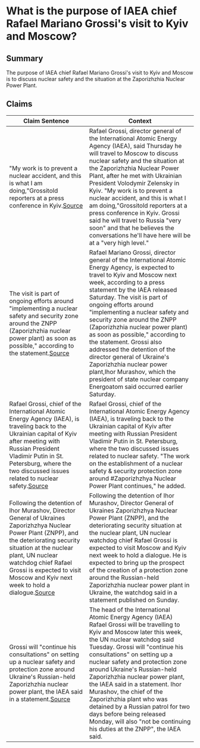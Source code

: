 # What is the purpose of IAEA chief Rafael Mariano Grossi's visit to Kyiv and Moscow?

## Summary
The purpose of IAEA chief Rafael Mariano Grossi's visit to Kyiv and Moscow is to discuss nuclear safety and the situation at the Zaporizhzhia Nuclear Power Plant.

## Claims
| Claim Sentence | Context |
|---|---|
|"My work is to prevent a nuclear accident, and this is what I am doing,"Grossitold reporters at a press conference in Kyiv.<a href="https://www.cnn.com/europe/live-news/russia-ukraine-war-news-10-06-22/h_d8cc147d9fa16fa39ce8e0514584f57a" target="_blank">Source</a>| Rafael Grossi, director general of the International Atomic Energy Agency (IAEA), said Thursday he will travel to Moscow to discuss nuclear safety and the situation at the Zaporizhzhia Nuclear Power Plant, after he met with Ukrainian President Volodymir Zelensky in Kyiv. "My work is to prevent a nuclear accident, and this is what I am doing,"Grossitold reporters at a press conference in Kyiv. Grossi said he will travel to Russia "very soon" and that he believes the conversations he'll have here will be at a "very high level."|
|The visit is part of ongoing efforts around "implementing a nuclear safety and security zone around the ZNPP (Zaporizhzhia nuclear power plant) as soon as possible," according to the statement.<a href="https://www.cnn.com/europe/live-news/russia-ukraine-war-news-10-01-22/h_8adeb7592f45f7e27f330db2a6e00124" target="_blank">Source</a>| Rafael Mariano Grossi, director general of the International Atomic Energy Agency, is expected to travel to Kyiv and Moscow next week, according to a press statement by the IAEA released Saturday. The visit is part of ongoing efforts around "implementing a nuclear safety and security zone around the ZNPP (Zaporizhzhia nuclear power plant) as soon as possible," according to the statement. Grossi also addressed the detention of the director general of Ukraine's Zaporizhzhia nuclear power plant,Ihor Murashov, which the president of state nuclear company Energoatom said occurred earlier Saturday.|
|Rafael Grossi, chief of the International Atomic Energy Agency (IAEA), is traveling back to the Ukrainian capital of Kyiv after meeting with Russian President Vladimir Putin in St. Petersburg, where the two discussed issues related to nuclear safety.<a href="https://www.cnn.com/europe/live-news/russia-ukraine-war-news-10-12-22/h_009c03407f568e995a34968f0ebf36a1" target="_blank">Source</a>| Rafael Grossi, chief of the International Atomic Energy Agency (IAEA), is traveling back to the Ukrainian capital of Kyiv after meeting with Russian President Vladimir Putin in St. Petersburg, where the two discussed issues related to nuclear safety. "The work on the establishment of a nuclear safety & security protection zone around #Zaporizhzhya Nuclear Power Plant continues," he added.|
|Following the detention of Ihor Murashov, Director General of Ukraines Zaporizhzhya Nuclear Power Plant (ZNPP), and the deteriorating security situation at the nuclear plant, UN nuclear watchdog chief Rafael Grossi is expected to visit Moscow and Kyiv next week to hold a dialogue.<a href="https://www.republicworld.com/world-news/russia-ukraine-crisis/iaea-chief-expected-to-visit-kyiv-and-moscow-next-week-as-russia-detains-director-general-articleshow.html" target="_blank">Source</a>| Following the detention of Ihor Murashov, Director General of Ukraines Zaporizhzhya Nuclear Power Plant (ZNPP), and the deteriorating security situation at the nuclear plant, UN nuclear watchdog chief Rafael Grossi is expected to visit Moscow and Kyiv next week to hold a dialogue. He is expected to bring up the prospect of the creation of a protection zone around the Russian-held Zaporizhzhia nuclear power plant in Ukraine, the watchdog said in a statement published on Sunday.|
|Grossi will "continue his consultations" on setting up a nuclear safety and protection zone around Ukraine's Russian-held Zaporizhzhia nuclear power plant, the IAEA said in a statement.<a href="https://www.hindustantimes.com/world-news/iaea-chief-to-travel-to-kyiv-and-moscow-later-this-week-amid-war-101664918798595.html" target="_blank">Source</a>| The head of the International Atomic Energy Agency (IAEA) Rafael Grossi will be travelling to Kyiv and Moscow later this week, the UN nuclear watchdog said Tuesday. Grossi will "continue his consultations" on setting up a nuclear safety and protection zone around Ukraine's Russian-held Zaporizhzhia nuclear power plant, the IAEA said in a statement. Ihor Murashov, the chief of the Zaporizhzhia plant who was detained by a Russian patrol for two days before being released Monday, will also "not be continuing his duties at the ZNPP", the IAEA said.|
